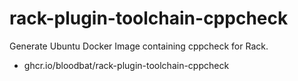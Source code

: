# rack-plugin-toolchain-cppcheck
Generate Ubuntu Docker Image containing cppcheck for Rack.

* ghcr.io/bloodbat/rack-plugin-toolchain-cppcheck